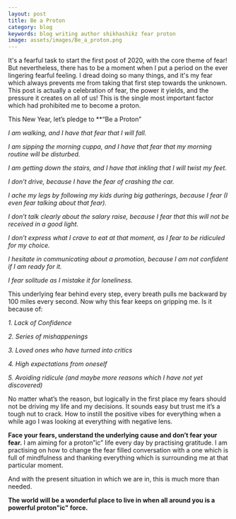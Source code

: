 ```yaml
---
layout: post
title: Be a Proton
category: blog
keywords: blog writing author shikhashikz fear proton
image: assets/images/Be_a_proton.png
---
```



It's a fearful task to start the first post of 2020, with the core theme of fear! But nevertheless, there has to be a moment when I put a period on the ever lingering fearful feeling. I dread doing so many things, and it's my fear which always prevents me from taking that first step towards the unknown. This post is actually a celebration of fear, the power it yields, and the pressure it creates on all of us! This is the single most important factor which had prohibited me to become a proton.

This New Year, let’s pledge to **“Be a Proton”

*I am walking, and I have that fear that I will fall.*

*I am sipping the morning cuppa, and I have that fear that my morning routine will be disturbed.*

*I am getting down the stairs, and I have that inkling that I will twist my feet.*

*I don’t drive, because I have the fear of crashing the car.*

*I ache my legs by following my kids during big gatherings, because I fear (I even fear talking about that fear).*

*I don’t talk clearly about the salary raise, because I fear that this will not be received in a good light.*

*I don’t express what I crave to eat at that moment, as I fear to be ridiculed for my choice.*

*I hesitate in communicating about a promotion, because I am not confident if I am ready for it.*

*I fear solitude as I mistake it for loneliness.*

This underlying fear behind every step, every breath pulls me backward by 100 miles every second. Now why this fear keeps on gripping me. Is it because of:

*1. Lack of Confidence*

*2. Series of mishappenings*

*3. Loved ones who have turned into critics*

*4. High expectations from oneself*

*5. Avoiding ridicule (and maybe more reasons which I have not yet discovered)*

No matter what’s the reason, but logically in the first place my fears should not be driving my life and my decisions. It sounds easy but trust me it’s a tough nut to crack. How to instill the positive vibes for everything when a while ago I was looking at everything with negative lens. 

**Face your fears, understand the underlying cause and don’t fear your fear.** I am aiming for a proton”ic” life every day by practising gratitude. I am practising on how to change the fear filled conversation with a one which is full of mindfulness and thanking everything which is surrounding me at that particular moment. 

And with the present situation in which we are in, this is much more than needed. 

**The world will be a wonderful place to live in when all around you is a powerful proton"ic" force.**
